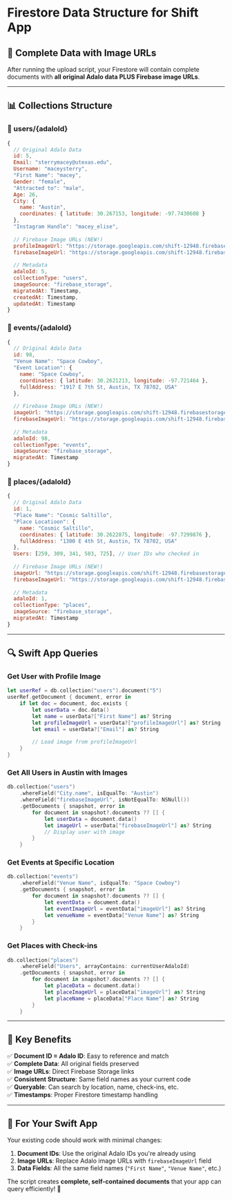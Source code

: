 # Firestore Data Structure for Shift App

## 🎯 **Complete Data with Image URLs**

After running the upload script, your Firestore will contain complete documents with **all original Adalo data PLUS Firebase image URLs**.

---

## 📊 **Collections Structure**

### **👥 users/{adaloId}**
```javascript
{
  // Original Adalo Data
  id: 5,
  Email: "sterrymacey@utexas.edu",
  Username: "maceysterry",
  "First Name": "macey",
  Gender: "female",
  "Attracted to": "male",
  Age: 26,
  City: {
    name: "Austin",
    coordinates: { latitude: 30.267153, longitude: -97.7430608 }
  },
  "Instagram Handle": "macey_elise",
  
  // Firebase Image URLs (NEW!)
  profileImageUrl: "https://storage.googleapis.com/shift-12948.firebasestorage.app/profile_images/5_1751051525259.jpeg",
  firebaseImageUrl: "https://storage.googleapis.com/shift-12948.firebasestorage.app/profile_images/5_1751051525259.jpeg",
  
  // Metadata
  adaloId: 5,
  collectionType: "users",
  imageSource: "firebase_storage",
  migratedAt: Timestamp,
  createdAt: Timestamp,
  updatedAt: Timestamp
}
```

### **🎉 events/{adaloId}**
```javascript
{
  // Original Adalo Data
  id: 98,
  "Venue Name": "Space Cowboy",
  "Event Location": {
    name: "Space Cowboy",
    coordinates: { latitude: 30.2621213, longitude: -97.721464 },
    fullAddress: "1917 E 7th St, Austin, TX 78702, USA"
  },
  
  // Firebase Image URLs (NEW!)
  imageUrl: "https://storage.googleapis.com/shift-12948.firebasestorage.app/event_images/98_1751051444605.png",
  firebaseImageUrl: "https://storage.googleapis.com/shift-12948.firebasestorage.app/event_images/98_1751051444605.png",
  
  // Metadata
  adaloId: 98,
  collectionType: "events",
  imageSource: "firebase_storage",
  migratedAt: Timestamp
}
```

### **📍 places/{adaloId}**
```javascript
{
  // Original Adalo Data
  id: 1,
  "Place Name": "Cosmic Saltillo",
  "Place Locatioon": {
    name: "Cosmic Saltillo",
    coordinates: { latitude: 30.2622875, longitude: -97.7299876 },
    fullAddress: "1300 E 4th St, Austin, TX 78702, USA"
  },
  Users: [259, 309, 341, 503, 725], // User IDs who checked in
  
  // Firebase Image URLs (NEW!)
  imageUrl: "https://storage.googleapis.com/shift-12948.firebasestorage.app/place_images/1_1751051444605.jpg",
  firebaseImageUrl: "https://storage.googleapis.com/shift-12948.firebasestorage.app/place_images/1_1751051444605.jpg",
  
  // Metadata
  adaloId: 1,
  collectionType: "places",
  imageSource: "firebase_storage",
  migratedAt: Timestamp
}
```

---

## 🔍 **Swift App Queries**

### **Get User with Profile Image**
```swift
let userRef = db.collection("users").document("5")
userRef.getDocument { document, error in
    if let doc = document, doc.exists {
        let userData = doc.data()
        let name = userData?["First Name"] as? String
        let profileImageUrl = userData?["profileImageUrl"] as? String
        let email = userData?["Email"] as? String
        
        // Load image from profileImageUrl
    }
}
```

### **Get All Users in Austin with Images**
```swift
db.collection("users")
    .whereField("City.name", isEqualTo: "Austin")
    .whereField("firebaseImageUrl", isNotEqualTo: NSNull())
    .getDocuments { snapshot, error in
        for document in snapshot?.documents ?? [] {
            let userData = document.data()
            let imageUrl = userData["firebaseImageUrl"] as? String
            // Display user with image
        }
    }
```

### **Get Events at Specific Location**
```swift
db.collection("events")
    .whereField("Venue Name", isEqualTo: "Space Cowboy")
    .getDocuments { snapshot, error in
        for document in snapshot?.documents ?? [] {
            let eventData = document.data()
            let eventImageUrl = eventData["imageUrl"] as? String
            let venueName = eventData["Venue Name"] as? String
        }
    }
```

### **Get Places with Check-ins**
```swift
db.collection("places")
    .whereField("Users", arrayContains: currentUserAdaloId)
    .getDocuments { snapshot, error in
        for document in snapshot?.documents ?? [] {
            let placeData = document.data()
            let placeImageUrl = placeData["imageUrl"] as? String
            let placeName = placeData["Place Name"] as? String
        }
    }
```

---

## 🎯 **Key Benefits**

✅ **Document ID = Adalo ID**: Easy to reference and match  
✅ **Complete Data**: All original fields preserved  
✅ **Image URLs**: Direct Firebase Storage links  
✅ **Consistent Structure**: Same field names as your current code  
✅ **Queryable**: Can search by location, name, check-ins, etc.  
✅ **Timestamps**: Proper Firestore timestamp handling  

---

## 📱 **For Your Swift App**

Your existing code should work with minimal changes:
1. **Document IDs**: Use the original Adalo IDs you're already using
2. **Image URLs**: Replace Adalo image URLs with `firebaseImageUrl` field
3. **Data Fields**: All the same field names (`"First Name"`, `"Venue Name"`, etc.)

The script creates **complete, self-contained documents** that your app can query efficiently! 🚀 